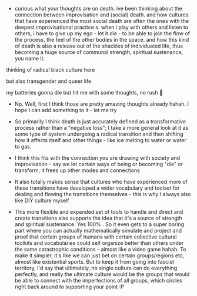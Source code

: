 - curious what your thoughts are on death. ive been thinking about the connection between improvisation and (social) death. and how cultures that have experienced the most social death are often the ones with the deepest improvisational practice s. when i play with others and listen to others, i have to give up my ego - let it die - to be able to join the flow of the process, the feel of the other bodies in the space. and how this kind of death is also a release out of the shackles of individuated life, thus becoming a huge source of communal strength, spiritual sustenance, you name it.

thinking of radical black culture here

but also transgender and queer life

my batteries gonna die but hit me with some thoughts, no rush 🐥

- Np. Well, first I think those are pretty amazing thoughts already hahah. I hope I can add something to it - let me try

- So primarily I think death is just accurately defined as a transformative process rather than a "negative loss"; I take a more general look at it as some type of system undergoing a radical transition and then shifting how it affects itself and other things - like ice melting to water or water to gas.

- I think this fits with the connection you are drawing with society and improvisation - say we let certain ways of being or becoming "die" or transform, it frees up other modes and connections

- It also totally makes sense that cultures who have experienced more of these transitions have developed a wider vocabulary and toolset for dealing and flowing the transitions themselves - this is why I always also like DIY culture myself

- This more flexible and expanded set of tools to handle and direct and create transitions also supports the idea that it's a source of strength and spiritual sustenance. Yes 100% . So it even gets to a super boring part where you can actually mathematically simulate and project and proof that certain groups of humans with certain collective cultural toolkits and vocabularies could self organize better than others under the same catastrophic conditions - almost like a video game hahah. To make it simpler, it's like we can just bet on certain groups/regions etc, almost like existential sports. But to keep it from going into fascist territory, I'd say that ultimately, no single culture can do everything perfectly, and really the ultimate culture would be the groups that would be able to connect with the imperfections of all groups, which circles right back around to supporting your point :P
